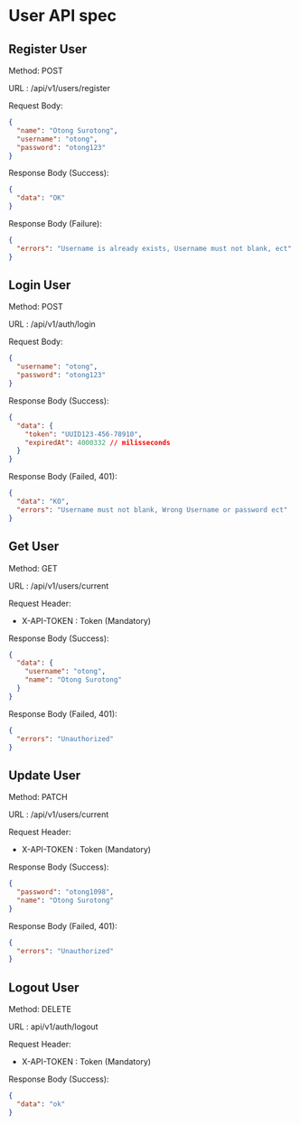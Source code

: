 # User API spec

## Register User

Method: POST

URL : /api/v1/users/register

Request Body:

```json
{
  "name": "Otong Surotong",
  "username": "otong",
  "password": "otong123"
}
```

Response Body (Success):

```json
{
  "data": "OK"
}
```

Response Body (Failure):

```json
{
  "errors": "Username is already exists, Username must not blank, ect"
}
```

## Login User

Method: POST

URL : /api/v1/auth/login

Request Body:

```json
{
  "username": "otong",
  "password": "otong123"
}
```

Response Body (Success):

```json
{
  "data": {
    "token": "UUID123-456-78910",
    "expiredAt": 4000332 // milisseconds
  }
}
```

Response Body (Failed, 401):

```json
{
  "data": "KO",
  "errors": "Username must not blank, Wrong Username or password ect"
}
```

## Get User

Method: GET

URL : /api/v1/users/current

Request Header:

- X-API-TOKEN : Token (Mandatory)

Response Body (Success):

```json
{
  "data": {
    "username": "otong",
    "name": "Otong Surotong"
  }
}
```

Response Body (Failed, 401):

```json
{
  "errors": "Unauthorized"
}
```

## Update User

Method: PATCH

URL : /api/v1/users/current

Request Header:

- X-API-TOKEN : Token (Mandatory)

Response Body (Success):

```json
{
  "password": "otong1098",
  "name": "Otong Surotong"
}
```

Response Body (Failed, 401):

```json
{
  "errors": "Unauthorized"
}
```

## Logout User

Method: DELETE

URL : api/v1/auth/logout

Request Header:

- X-API-TOKEN : Token (Mandatory)

Response Body (Success):

```json
{
  "data": "ok"
}
```